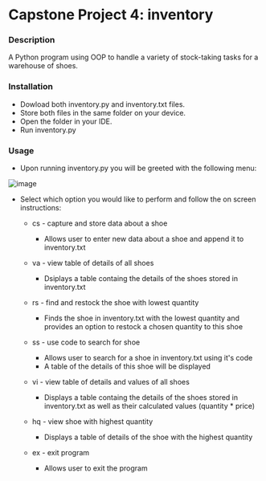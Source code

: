 # Capstone Project 4: inventory

### Description
A Python program using OOP to handle a variety of stock-taking tasks for a warehouse of shoes.

### Installation
- Dowload both inventory.py and inventory.txt files.
- Store both files in the same folder on your device.
- Open the folder in your IDE.
- Run inventory.py

### Usage
- Upon running inventory.py you will be greeted with the following menu:

![image](https://user-images.githubusercontent.com/91968539/219885409-9e7cf2f6-e7c1-490b-9835-5593c00a9f76.png)

- Select which option you would like to perform and follow the on screen instructions:

  - cs - capture and store data about a shoe
    - Allows user to enter new data about a shoe and append it to inventory.txt
    
  - va - view table of details of all shoes
    - Dsiplays a table containg the details of the shoes stored in inventory.txt
    
  - rs - find and restock the shoe with lowest quantity
    - Finds the shoe in inventory.txt with the lowest quantity and provides an option to restock a chosen quantity to this shoe 
  
  - ss - use code to search for shoe
    - Allows user to search for a shoe in inventory.txt using it's code
    - A table of the details of this shoe will be displayed
  
  - vi - view table of details and values of all shoes
    - Displays a table containg the details of the shoes stored in inventory.txt as well as their calculated values (quantity * price)
  
  - hq - view shoe with highest quantity
    - Displays a table of details of the shoe with the highest quantity
  
  - ex - exit program
    - Allows user to exit the program
